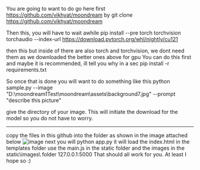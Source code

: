 You are going to want to do go here first
    https://github.com/vikhyat/moondream
by git clone https://github.com/vikhyat/moondream

Then this, you will have to wait awhile
      pip install --pre torch torchvision torchaudio --index-url https://download.pytorch.org/whl/nightly/cu121

then this but inside of there are also torch and torchvision, we dont need them as we downloaded the better ones above for gpu
  You can do this first and maybe it is recommended, ill tell you why in a sec
      pip install -r requirements.txt

So once that is done you will want to do something like this 
    python sample.py --image "D:\moondream1Test\moondream\assets\background7.jpg" --prompt "describe this picture"

give the directory of your image. This will initiate the download for the model so you do not have to worry.

-------------------------------------------------------------------------------------------------------------------------------

copy the files in this github into the folder as shown in the image attached below
![image](https://github.com/eointolster/moondreamAIVisionGame/assets/64816111/b777348b-8b66-40e9-ba2e-71ebf29534c4)
next you will 
  python app.py
it will load the index.html in the templates folder
use the main.js in the static folder
and the images in the static\images\ folder
127.0.0.1:5000
That should all work for you. At least I hope so :)
